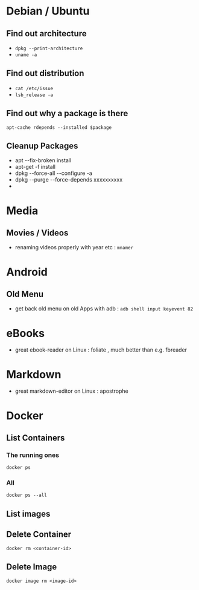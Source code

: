 # Debian / Ubuntu

## Find out architecture
* ``` dpkg --print-architecture ```
* ``` uname -a ```

## Find out distribution

*  ``` cat /etc/issue ```
*  ``` lsb_release -a ```



## Find out why a package is there

```
apt-cache rdepends --installed $package
```

## Cleanup Packages

* apt --fix-broken install
* apt-get -f install
* dpkg --force-all --configure -a
* dpkg --purge --force-depends  xxxxxxxxxx
*

# Media

## Movies / Videos
* renaming videos properly with year etc : ```mnamer```   

# Android
## Old Menu

* get back old menu on old Apps with adb : ```adb shell input keyevent 82```


# eBooks 
 
* great ebook-reader on Linux : foliate , much better than e.g. fbreader

# Markdown

* great markdown-editor on Linux : apostrophe

# Docker

## List Containers

### The running ones

```docker ps```

### All

```docker ps --all```

## List images


## Delete Container

```docker rm <container-id>```

## Delete Image 

```docker image rm <image-id>```

